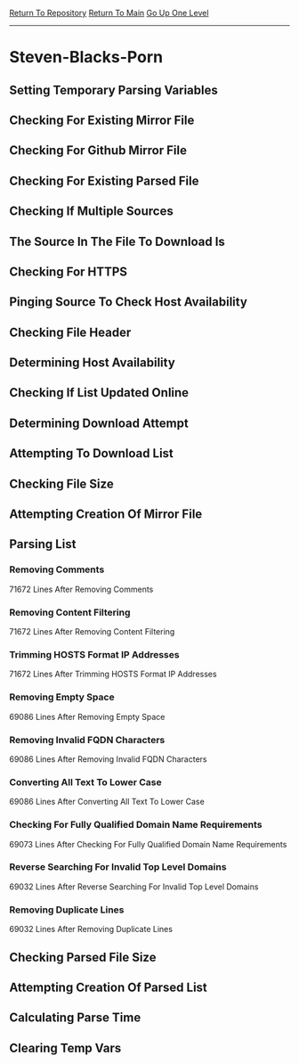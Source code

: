 [Return To Repository](https://github.com/deathbybandaid/piholeparser/)
[Return To Main](https://github.com/deathbybandaid/piholeparser/blob/master/RecentRunLogs/Mainlog.md)
[Go Up One Level](https://github.com/deathbybandaid/piholeparser/blob/master/RecentRunLogs/TopLevelScripts/30-Processing-External-Blacklists.md)
____________________________________
# Steven-Blacks-Porn
## Setting Temporary Parsing Variables
## Checking For Existing Mirror File
## Checking For Github Mirror File
## Checking For Existing Parsed File
## Checking If Multiple Sources
## The Source In The File To Download Is
## Checking For HTTPS
## Pinging Source To Check Host Availability
## Checking File Header
## Determining Host Availability
## Checking If List Updated Online
## Determining Download Attempt
## Attempting To Download List
## Checking File Size
## Attempting Creation Of Mirror File
## Parsing List
### Removing Comments
71672 Lines After Removing Comments
### Removing Content Filtering
71672 Lines After Removing Content Filtering
### Trimming HOSTS Format IP Addresses
71672 Lines After Trimming HOSTS Format IP Addresses
### Removing Empty Space
69086 Lines After Removing Empty Space
### Removing Invalid FQDN Characters
69086 Lines After Removing Invalid FQDN Characters
### Converting All Text To Lower Case
69086 Lines After Converting All Text To Lower Case
### Checking For Fully Qualified Domain Name Requirements
69073 Lines After Checking For Fully Qualified Domain Name Requirements
### Reverse Searching For Invalid Top Level Domains
69032 Lines After Reverse Searching For Invalid Top Level Domains
### Removing Duplicate Lines
69032 Lines After Removing Duplicate Lines
## Checking Parsed File Size
## Attempting Creation Of Parsed List
## Calculating Parse Time
## Clearing Temp Vars
